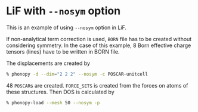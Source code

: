 # LiF with `--nosym` option

This is an example of using `--nosym` option in LiF.

If non-analytical term correction is used, `BORN` file has to be created without
considering symmetry. In the case of this example, 8 Born effective charge
tensors (lines) have to be written in BORN file.

The displacements are created by

```bash
% phonopy -d --dim="2 2 2" --nosym -c POSCAR-unitcell
```

48 `POSCAR`s are created. `FORCE_SETS` is created from the forces on atoms of
these structures. Then DOS is calculated by

```bash
% phonopy-load --mesh 50 --nosym -p
```
